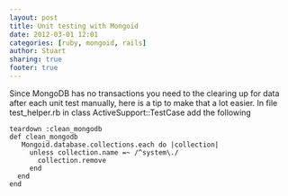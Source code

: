```yaml
---
layout: post
title: Unit testing with Mongoid
date: 2012-03-01 12:01
categories: [ruby, mongoid, rails]
author: Stuart
sharing: true
footer: true
---
```


Since MongoDB has no transactions you need to the clearing up for data after each unit test manually, here is a tip to make that a lot easier. In file test_helper.rb in class ActiveSupport::TestCase add the following  

    teardown :clean_mongodb
    def clean_mongodb
       Mongoid.database.collections.each do |collection|
         unless collection.name =~ /^system\./
           collection.remove
         end
      end
    end
